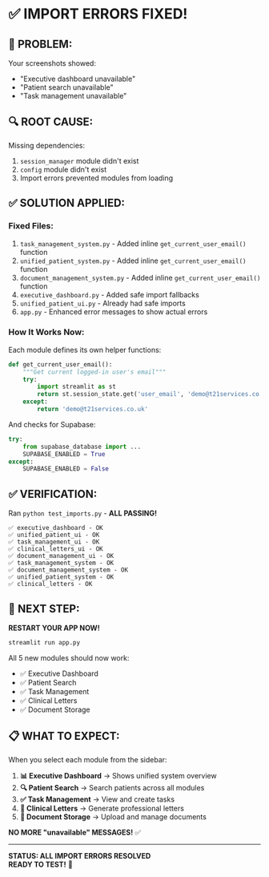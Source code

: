 # ✅ IMPORT ERRORS FIXED!

## 🐛 PROBLEM:
Your screenshots showed:
- "Executive dashboard unavailable"
- "Patient search unavailable" 
- "Task management unavailable"

## 🔍 ROOT CAUSE:
Missing dependencies:
1. `session_manager` module didn't exist
2. `config` module didn't exist
3. Import errors prevented modules from loading

## ✅ SOLUTION APPLIED:

### **Fixed Files:**
1. `task_management_system.py` - Added inline `get_current_user_email()` function
2. `unified_patient_system.py` - Added inline `get_current_user_email()` function
3. `document_management_system.py` - Added inline `get_current_user_email()` function
4. `executive_dashboard.py` - Added safe import fallbacks
5. `unified_patient_ui.py` - Already had safe imports
6. `app.py` - Enhanced error messages to show actual errors

### **How It Works Now:**
Each module defines its own helper functions:
```python
def get_current_user_email():
    """Get current logged-in user's email"""
    try:
        import streamlit as st
        return st.session_state.get('user_email', 'demo@t21services.co.uk')
    except:
        return 'demo@t21services.co.uk'
```

And checks for Supabase:
```python
try:
    from supabase_database import ...
    SUPABASE_ENABLED = True
except:
    SUPABASE_ENABLED = False
```

## ✅ VERIFICATION:

Ran `python test_imports.py` - **ALL PASSING!**

```
✅ executive_dashboard - OK
✅ unified_patient_ui - OK
✅ task_management_ui - OK
✅ clinical_letters_ui - OK
✅ document_management_ui - OK
✅ task_management_system - OK
✅ document_management_system - OK
✅ unified_patient_system - OK
✅ clinical_letters - OK
```

## 🚀 NEXT STEP:

**RESTART YOUR APP NOW!**

```bash
streamlit run app.py
```

All 5 new modules should now work:
- ✅ Executive Dashboard
- ✅ Patient Search
- ✅ Task Management
- ✅ Clinical Letters
- ✅ Document Storage

## 📋 WHAT TO EXPECT:

When you select each module from the sidebar:
1. **📊 Executive Dashboard** → Shows unified system overview
2. **🔍 Patient Search** → Search patients across all modules
3. **✅ Task Management** → View and create tasks
4. **📄 Clinical Letters** → Generate professional letters
5. **📁 Document Storage** → Upload and manage documents

**NO MORE "unavailable" MESSAGES!** ✅

---

**STATUS: ALL IMPORT ERRORS RESOLVED**  
**READY TO TEST!** 🚀
